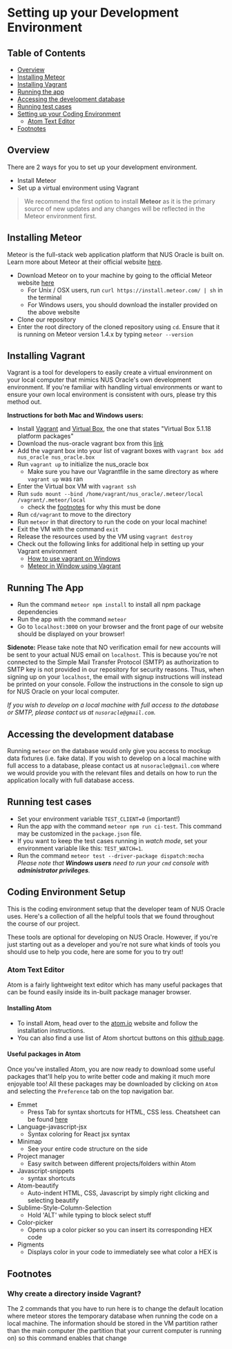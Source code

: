 Setting up your Development Environment
=======================================

Table of Contents
-----------------
* [Overview](#overview)     
* [Installing Meteor](#installing-meteor)        
* [Installing Vagrant](#installing-vagrant)
* [Running the app](#running-nus-oracle)
* [Accessing the development database](#accessing-the-development-database)        
* [Running test cases](#running-test-cases)
* [Setting up your Coding Environment](#coding-environment-setup)         
  * [Atom Text Editor](#atom-text-editor)         
* [Footnotes](#footnotes)       


Overview
--------
There are 2 ways for you to set up your development environment.
* Install Meteor
* Set up a virtual environment using Vagrant

> We recommend the first option to install **Meteor** as it is the primary source of new updates and any changes will be reflected in the Meteor environment first.

Installing Meteor
-----------------
Meteor is the full-stack web application platform that NUS Oracle is built on. Learn more about Meteor at their official website [here](http://docs.meteor.com/#/full/).
+ Download Meteor on to your machine by going to the official Meteor website [here](https://www.meteor.com/install)
  * For Unix / OSX users, run `curl https://install.meteor.com/ | sh` in the terminal
  * For Windows users, you should download the installer provided on the above website
+ Clone our repository
+ Enter the root directory of the cloned repository using `cd`. Ensure that it is running on Meteor version
1.4.x by typing `meteor --version`

Installing Vagrant
-------------------
Vagrant is a tool for developers to easily create a virtual environment on your local computer that mimics NUS Oracle's own development environment. If you're familiar with handling virtual environments or want to ensure your own local environment is consistent with ours, please try this method out.        

**Instructions for both Mac and Windows users:**
+ Install [Vagrant](https://www.vagrantup.com/downloads.html) and [Virtual Box](https://www.virtualbox.org/wiki/Downloads), the one that states "Virtual Box 5.1.18 platform packages"
+ Download the nus-oracle vagrant box from this [link](https://drive.google.com/open?id=0BxPzpcyaJ1SjM0dENExvNlhRV2s)
+ Add the vagrant box into your list of vagrant boxes with `vagrant box add nus_oracle nus_oracle.box`
+ Run `vagrant up` to initialize the nus_oracle box
  * Make sure you have our Vagrantfile in the same directory as where `vagrant up` was ran
+ Enter the Virtual box VM with `vagrant ssh`
+ Run `sudo mount --bind /home/vagrant/nus_oracle/.meteor/local /vagrant/.meteor/local`
  * check the [footnotes](#footnotes) for why this must be done
+ Run `cd/vagrant` to move to the directory
+ Run `meteor` in that directory to run the code on your local machine!
+ Exit the VM with the command `exit`
+ Release the resources used by the VM using `vagrant destroy`
+ Check out the following links for additional help in setting up your Vagrant environment
  * [How to use vagrant on Windows](http://tech.osteel.me/posts/2015/01/25/how-to-use-vagrant-on-windows.html)
  * [Meteor in Window using Vagrant](https://gist.github.com/gabrielhpugliese/5855677)

Running The App
------------------
+ Run the command ``meteor npm install`` to install all npm package dependencies
+ Run the app with the command `meteor`
+ Go to `localhost:3000` on your browser and the front page of our website should be displayed on your browser!

**Sidenote:**
Please take note that NO verification email for new accounts will be sent to your actual NUS email on `localhost`. This is because you're not connected to the Simple Mail Transfer Protocol (SMTP) as authorization to SMTP key is not provided in our repository for security reasons. Thus, when signing up on your `localhost`, the email with signup instructions will instead be printed on your console. Follow the instructions in the console to sign up for NUS Oracle on your local computer. 

*If you wish to develop on a local machine with full access to the database or SMTP, please contact us at `nusoracle@gmail.com`.*

Accessing the development database
------------------------------------
Running `meteor` on the database would only give you access to mockup data fixtures (i.e. fake data). If you wish to develop on a local machine with full access to a database, please contact us at `nusoracle@gmail.com` where we would provide you with the relevant files and details on how to run the application locally with full database access.

Running test cases
------------------
+ Set your environment variable `TEST_CLIENT=0` (important!)
+ Run the app with the command `meteor npm run ci-test`. This command may be customized in the `package.json` file.
+ If you want to keep the test cases running in *watch mode*, set your environment variable like this: `TEST_WATCH=1`.
+ Run the command `meteor test --driver-package dispatch:mocha`
*Please note that **Windows users** need to run your `cmd` console with **administrator privileges**.*

Coding Environment Setup
------------------------
This is the coding environment setup that the developer team of NUS Oracle uses. Here's a collection of all the helpful tools that we found throughout the course of our project.

These tools are optional for developing on NUS Oracle. However, if you're just starting out as a developer and you're not sure what kinds of tools you should use to help you code, here are some for you to try out!

### Atom Text Editor
Atom is a fairly lightweight text editor which has many useful packages that can be found easily inside its in-built package manager browser.

#### Installing Atom
* To install Atom, head over to the [atom.io](https://atom.io) website and follow the installation instructions.
* You can also find a use list of Atom shortcut buttons on this [github page](https://github.com/nwinkler/atom-keyboard-shortcuts).

#### Useful packages in Atom
Once you've installed Atom, you are now ready to download some useful packages that'll help you to write better code and making it much more enjoyable too! All these packages may be downloaded by clicking on `Atom` and selecting the `Preference` tab on the top navigation bar.

* Emmet
  * Press Tab for syntax shortcuts for HTML, CSS less. Cheatsheet can be found [here](https://docs.emmet.io/cheat-sheet/)
* Language-javascript-jsx
  * Syntax coloring for React jsx syntax
* Minimap
  * See your entire code structure on the side
* Project manager
  * Easy switch between different projects/folders within Atom
* Javascript-snippets
  * syntax shortcuts
* Atom-beautify
  * Auto-indent HTML, CSS, Javascript by simply right clicking and selecting beautify
* Sublime-Style-Column-Selection
  * Hold 'ALT' while typing to block select stuff
* Color-picker
  * Opens up a color picker so you can insert its corresponding HEX code
* Pigments
  * Displays color in your code to immediately see what color a HEX is


Footnotes
----------
### Why create a directory inside Vagrant?
The 2 commands that you have to run here is to change the default location where meteor stores the temporary database when running the code on a local machine. The information should be stored in the VM partition rather than the main computer (the partition that your current computer is running on) so this command enables that change
